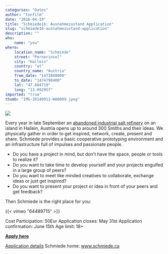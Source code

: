 ```yaml
---
categories: "Dates"
author: "tonfilm"
date: "2016-04-19"
title: "Schmiede16: Ausnahmezustand Application"
slug: "schmiede16-ausnahmezustand-application"
description: ""
who: 
    name: "you"
where: 
    location_name: "Schmiede"
    street: "Pernerinsel"
    city: "Hallein"
    country: "at"
    country_name: "Austria"
    from_date: "1473840000"
    to_date: "1474790400"
    lat: "47.684719"
    long: "13.092957"
imported: "true"
thumb: "IMG-20140912-WA0009.jpeg"
---
```



![](IMG-20140912-WA0009.jpeg) 

Every year in late September an [abandoned industrial salt refinery](http://schmiede.ca/location/) on an island in Hallein, Austria opens up to around 300 Smiths and their ideas. We physically gather in order to get inspired, network, create, present and share. Schmiede provides a basic cooperative prototyping environment and an infrastructure full of impulses and passionate people.

- Do you have a project in mind, but don't have the space, people or tools to realize it?
- Do you want to take time to develop yourself and your projects engulfed in a large group of peers?
- Do you want to meet like minded creatives to collaborate, exchange ideas or just get inspired?
- Do you want to present your project or idea in front of your peers and get feedback?

Then Schmiede is the right place for you:

{{< vimeo "64489715" >}}

Cost Participation: 50Eur
Application closes: May 31st
Application confirmation: June 15th
Age limit: 18+

**[Apply here](http://schmiede.ca/apply/)**

[Application details](http://schmiede.tumblr.com/post/142853756217/schmiedeapplicationtime)
Schmiede home: www.schmiede.ca